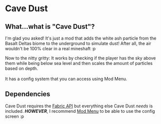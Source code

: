 # Cave Dust

## What...what is "Cave Dust"?

I'm glad you asked! It's just a mod that adds the white ash particle from the Basalt Deltas biome to the underground to simulate dust! After all, the air wouldn't be 100% clear in a real mineshaft :p

Now to the nitty gritty:
It works by checking if the player has the sky above them while being below sea level and then scales the amount of particles based on depth.
<br><br>It has a config system that you can access using Mod Menu.
<br>
## Dependencies
Cave Dust requires the [Fabric API](https://www.curseforge.com/minecraft/mc-mods/fabric-api) but everything else Cave Dust *needs* is included.
***HOWEVER***, I recommend [Mod Menu](https://www.curseforge.com/minecraft/mc-mods/modmenu) to be able to use the config screen :p
